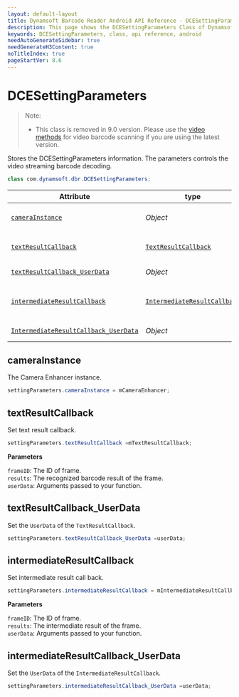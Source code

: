 ```yaml
---
layout: default-layout
title: Dynamsoft Barcode Reader Android API Reference - DCESettingParameters Class
description: This page shows the DCESettingParameters Class of Dynamsoft Barcode Reader for Android SDK.
keywords: DCESettingParameters, class, api reference, android
needAutoGenerateSidebar: true
needGenerateH3Content: true
noTitleIndex: true
pageStartVer: 8.6
---
```


# DCESettingParameters

> Note:  
>
> - This class is removed in 9.0 version. Please use the [video methods](primary-video.md) for video barcode scanning if you are using the latest version.

Stores the DCESettingParameters information. The parameters controls the video streaming barcode decoding.

```java
class com.dynamsoft.dbr.DCESettingParameters;
```

| Attribute | type | Descriptions |
|-----------|------|-------------|
| [`cameraInstance`](#camerainstance) | *Object* | The Camera Enhancer instance |
| [`textResultCallback`](#textresultcallback) | [`TextResultCallback`]({{site.android_api}}interface-textresultcallback-v8.9.3.html) | Set text result callback. |
| [`textResultCallback_UserData`](#textresultcallback_userdata) | *Object*  | Transfer user data. |
| [`intermediateResultCallback`](#intermediateresultcallback) | [`IntermediateResultCallback`]({{site.android_api}}interface-intermediateresultcallback-v8.9.3.html) | Set intermediate result callback. |
| [`IntermediateResultCallback_UserData`](#intermediateresultcallback_userdata) | *Object* | Transfer user data. |

## cameraInstance

The Camera Enhancer instance.

```java
settingParameters.cameraInstance = mCameraEnhancer;
```

## textResultCallback

Set text result callback.

```java
settingParameters.textResultCallback =mTextResultCallback;
```

**Parameters**

`frameID`: The ID of frame.  
`results`: The recognized barcode result of the frame.  
`userData`: Arguments passed to your function.

## textResultCallback_UserData

Set the `UserData` of the `TextResultCallback`.

```java
settingParameters.textResultCallback_UserData =userData;
```

## intermediateResultCallback

Set intermediate result call back.

```java
settingParameters.intermediateResultCallback = mIntermediateResultCallback;
```

**Parameters**

`frameID`: The ID of frame.  
`results`: The intermediate result of the frame.  
`userData`: Arguments passed to your function.

## intermediateResultCallback_UserData

Set the `UserData` of the `IntermediateResultCallback`.

```java
settingParameters.intermediateResultCallback_UserData =userData;
```

